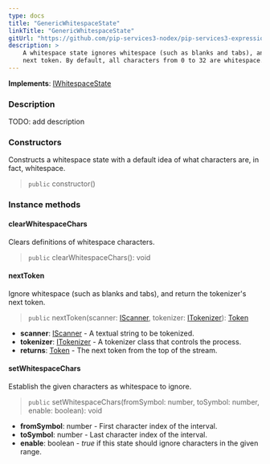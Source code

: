```yaml
---
type: docs
title: "GenericWhitespaceState"
linkTitle: "GenericWhitespaceState"
gitUrl: "https://github.com/pip-services3-nodex/pip-services3-expressions-nodex"
description: > 
    A whitespace state ignores whitespace (such as blanks and tabs), and returns the tokenizer's
    next token. By default, all characters from 0 to 32 are whitespace.
---
```


**Implements**: [IWhitespaceState](../../iwhitespace_state)

### Description

TODO: add description

### Constructors
Constructs a whitespace state with a default idea of what characters are, in fact, whitespace.

> `public` constructor()

### Instance methods


#### clearWhitespaceChars
Clears definitions of whitespace characters.

> `public` clearWhitespaceChars(): void

#### nextToken
Ignore whitespace (such as blanks and tabs), and return the tokenizer's next token.

> `public` nextToken(scanner: [IScanner](../../../io/iscanner), tokenizer: [ITokenizer](../../itokenizer)): [Token](../../token)

- **scanner**: [IScanner](../../../io/iscanner) - A textual string to be tokenized.
- **tokenizer**: [ITokenizer](../../itokenizer) - A tokenizer class that controls the process.
- **returns**: [Token](../../token) - The next token from the top of the stream.

#### setWhitespaceChars
Establish the given characters as whitespace to ignore.

> `public` setWhitespaceChars(fromSymbol: number, toSymbol: number, enable: boolean): void

- **fromSymbol**: number - First character index of the interval.
- **toSymbol**: number - Last character index of the interval.
- **enable**: boolean - *true* if this state should ignore characters in the given range.